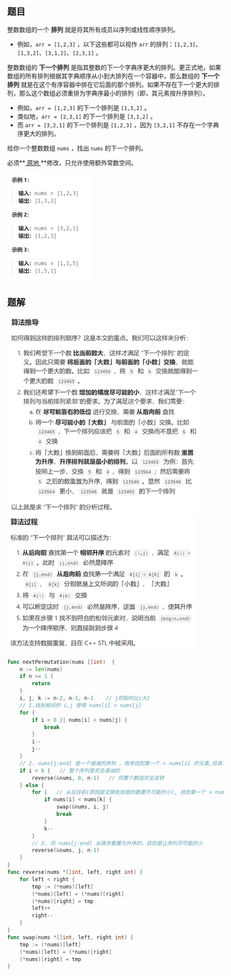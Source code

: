 ## 题目

整数数组的一个 **排列** 就是将其所有成员以序列或线性顺序排列。

- 例如，`arr = [1,2,3]` ，以下这些都可以视作 `arr` 的排列：`[1,2,3]`、`[1,3,2]`、`[3,1,2]`、`[2,3,1]` 。

整数数组的 **下一个排列** 是指其整数的下一个字典序更大的排列。更正式地，如果数组的所有排列根据其字典顺序从小到大排列在一个容器中，那么数组的 **下一个排列** 就是在这个有序容器中排在它后面的那个排列。如果不存在下一个更大的排列，那么这个数组必须重排为字典序最小的排列（即，其元素按升序排列）。

- 例如，`arr = [1,2,3]` 的下一个排列是 `[1,3,2]` 。
- 类似地，`arr = [2,3,1]` 的下一个排列是 `[3,1,2]` 。
- 而 `arr = [3,2,1]` 的下一个排列是 `[1,2,3]` ，因为 `[3,2,1]` 不存在一个字典序更大的排列。

给你一个整数数组 `nums` ，找出 `nums` 的下一个排列。

必须**[ 原地 ](https://baike.baidu.com/item/原地算法)**修改，只允许使用额外常数空间。

<img src="24-31.下一个排序.assets/image-20240307103914214.png" alt="image-20240307103914214" style="zoom:50%;" />

## 题解

<img src="24-31.下一个排序.assets/image-20240307104010814.png" alt="image-20240307104010814" style="zoom:50%;" />

<img src="24-31.下一个排序.assets/image-20240307104341947.png" alt="image-20240307104341947" style="zoom:50%;" />

```go
func nextPermutation(nums []int)  {
    n := len(nums)
    if n <= 1 {
        return
    }
    i, j, k := n-2, n-1, n-1    // j初始时比i大1
    // 1.找到相邻的 i,j 使得 nums[i] < nums[j]
    for {
        if i < 0 || nums[i] < nums[j] {
            break
        }
        i--
        j--
    }
    // 2. nums[j:end] 是一个递减的序列 ，倒序找到第一个 > nums[i] 的元素,将其与 nums[i] 交换
    if i < 0 {   // 整个序列是完全递减的
        reverse(&nums, 0, n-1)   // 将整个数组完全逆转
    } else {
        for {   // 从后往前(原因是交换到前面的数要尽可能的小), 找到第一个 > nums[i] 的元素
            if nums[i] < nums[k] {
                swap(&nums, i, j)
                break
            }
            k--
        } 
        // 3. 将 nums[j:end] 从降序重置为升序的，目的是让序列尽可能的小
        reverse(&nums, j, n-1)
    }
}
func reverse(nums *[]int, left, right int) {
    for left < right {
        tmp := (*nums)[left]
        (*nums)[left] = (*nums)[right]
        (*nums)[right] = tmp
        left++
        right--
    }
}
func swap(nums *[]int, left, right int) {
    tmp := (*nums)[left]
    (*nums)[left] = (*nums)[right]
    (*nums)[right] = tmp
}
```


